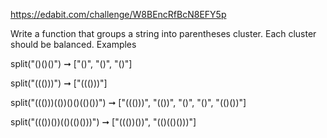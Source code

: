 https://edabit.com/challenge/W8BEncRfBcN8EFY5p

Write a function that groups a string into parentheses cluster. Each cluster should be balanced.
Examples

split("()()()") ➞ ["()", "()", "()"]

split("((()))") ➞ ["((()))"]

split("((()))(())()()(()())") ➞ ["((()))", "(())", "()", "()", "(()())"]

split("((())())(()(()()))") ➞ ["((())())", "(()(()()))"]